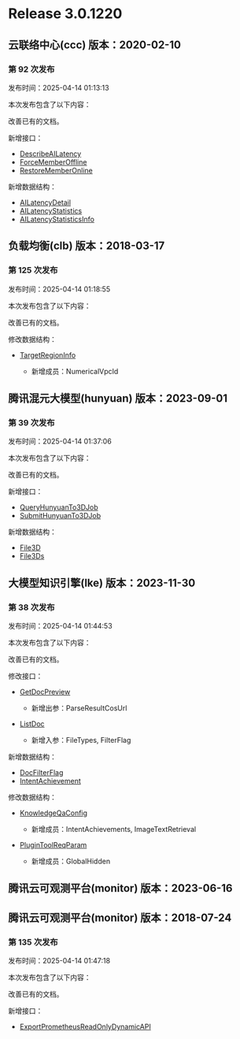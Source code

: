 # Release 3.0.1220

## 云联络中心(ccc) 版本：2020-02-10

### 第 92 次发布

发布时间：2025-04-14 01:13:13

本次发布包含了以下内容：

改善已有的文档。

新增接口：

* [DescribeAILatency](https://cloud.tencent.com/document/api/679/117857)
* [ForceMemberOffline](https://cloud.tencent.com/document/api/679/117859)
* [RestoreMemberOnline](https://cloud.tencent.com/document/api/679/117858)

新增数据结构：

* [AILatencyDetail](https://cloud.tencent.com/document/api/679/47715#AILatencyDetail)
* [AILatencyStatistics](https://cloud.tencent.com/document/api/679/47715#AILatencyStatistics)
* [AILatencyStatisticsInfo](https://cloud.tencent.com/document/api/679/47715#AILatencyStatisticsInfo)



## 负载均衡(clb) 版本：2018-03-17

### 第 125 次发布

发布时间：2025-04-14 01:18:55

本次发布包含了以下内容：

改善已有的文档。

修改数据结构：

* [TargetRegionInfo](https://cloud.tencent.com/document/api/214/30694#TargetRegionInfo)

	* 新增成员：NumericalVpcId




## 腾讯混元大模型(hunyuan) 版本：2023-09-01

### 第 39 次发布

发布时间：2025-04-14 01:37:06

本次发布包含了以下内容：

改善已有的文档。

新增接口：

* [QueryHunyuanTo3DJob](https://cloud.tencent.com/document/api/1729/117862)
* [SubmitHunyuanTo3DJob](https://cloud.tencent.com/document/api/1729/117861)

新增数据结构：

* [File3D](https://cloud.tencent.com/document/api/1729/101838#File3D)
* [File3Ds](https://cloud.tencent.com/document/api/1729/101838#File3Ds)



## 大模型知识引擎(lke) 版本：2023-11-30

### 第 38 次发布

发布时间：2025-04-14 01:44:53

本次发布包含了以下内容：

改善已有的文档。

修改接口：

* [GetDocPreview](https://cloud.tencent.com/document/api/1759/105067)

	* 新增出参：ParseResultCosUrl

* [ListDoc](https://cloud.tencent.com/document/api/1759/105064)

	* 新增入参：FileTypes, FilterFlag


新增数据结构：

* [DocFilterFlag](https://cloud.tencent.com/document/api/1759/105104#DocFilterFlag)
* [IntentAchievement](https://cloud.tencent.com/document/api/1759/105104#IntentAchievement)

修改数据结构：

* [KnowledgeQaConfig](https://cloud.tencent.com/document/api/1759/105104#KnowledgeQaConfig)

	* 新增成员：IntentAchievements, ImageTextRetrieval

* [PluginToolReqParam](https://cloud.tencent.com/document/api/1759/105104#PluginToolReqParam)

	* 新增成员：GlobalHidden




## 腾讯云可观测平台(monitor) 版本：2023-06-16



## 腾讯云可观测平台(monitor) 版本：2018-07-24

### 第 135 次发布

发布时间：2025-04-14 01:47:18

本次发布包含了以下内容：

改善已有的文档。

新增接口：

* [ExportPrometheusReadOnlyDynamicAPI](https://cloud.tencent.com/document/api/248/117863)



